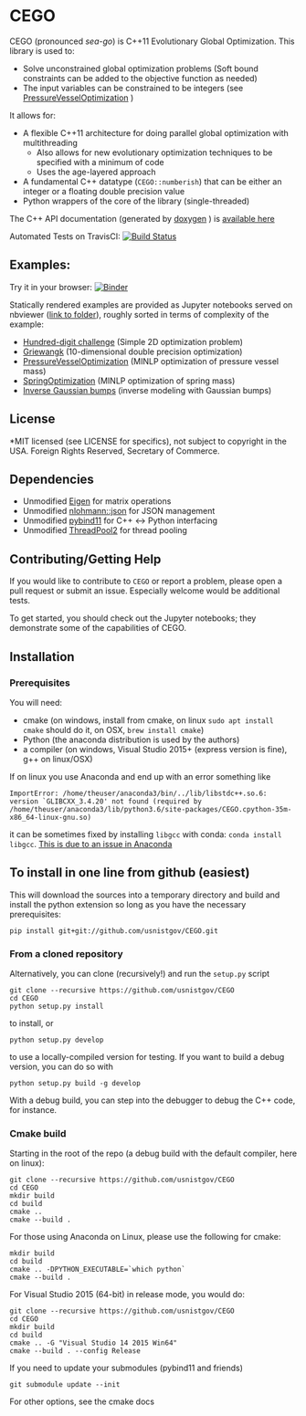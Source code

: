 # CEGO

CEGO (pronounced *sea-go*) is C++11 Evolutionary Global Optimization.  This library is used to:

* Solve unconstrained global optimization problems (Soft bound constraints can be added to the objective function as needed)
* The input variables can be constrained to be integers (see [PressureVesselOptimization](https://nbviewer.jupyter.org/github/usnistgov/CEGO/tree/master/notebooks/PressureVesselOptimization.ipynb)  )

It allows for:

* A flexible C++11 architecture for doing parallel global optimization with multithreading
    * Also allows for new evolutionary optimization techniques to be specified with a minimum of code
    * Uses the age-layered approach
* A fundamental C++ datatype (``CEGO::numberish``) that can be either an integer or a floating double precision value
* Python wrappers of the core of the library (single-threaded)

The C++ API documentation (generated by [doxygen](http://www.doxygen.nl/) ) is [available here](CEGO-1.0-doxygen.pdf)

Automated Tests on TravisCI: [![Build Status](https://travis-ci.org/usnistgov/CEGO.svg?branch=master)](https://travis-ci.org/usnistgov/CEGO)

## Examples:

Try it in your browser: [![Binder](https://mybinder.org/badge.svg)](https://mybinder.org/v2/gh/usnistgov/CEGO/master)

Statically rendered examples are provided as Jupyter notebooks served on nbviewer ([link to folder](https://nbviewer.jupyter.org/github/usnistgov/CEGO/tree/master/notebooks?flush_cache=true)), roughly sorted in terms of complexity of the example:

* [Hundred-digit challenge](https://nbviewer.jupyter.org/github/usnistgov/CEGO/tree/master/notebooks/HundredDigit.ipynb) (Simple 2D optimization problem)
* [Griewangk](https://nbviewer.jupyter.org/github/usnistgov/CEGO/tree/master/notebooks/Griewangk.ipynb) (10-dimensional double precision optimization)
* [PressureVesselOptimization](https://nbviewer.jupyter.org/github/usnistgov/CEGO/tree/master/notebooks/PressureVesselOptimization.ipynb) (MINLP optimization of pressure vessel mass)
* [SpringOptimization](https://nbviewer.jupyter.org/github/usnistgov/CEGO/tree/master/notebooks/SpringOptimization.ipynb) (MINLP optimization of spring mass)
* [Inverse Gaussian bumps](https://nbviewer.jupyter.org/github/usnistgov/CEGO/tree/master/notebooks/InverseBumps.ipynb) (inverse modeling with Gaussian bumps)

## License

*MIT licensed (see LICENSE for specifics), not subject to copyright in the USA. Foreign Rights Reserved, Secretary of Commerce.

## Dependencies

* Unmodified [Eigen](https://eigen.tuxfamily.org/dox/) for matrix operations
* Unmodified [nlohmann::json](https://github.com/nlohmann/json) for JSON management
* Unmodified [pybind11](https://github.com/pybind/pybind11) for C++ <-> Python interfacing
* Unmodified [ThreadPool2](https://github.com/stfx/ThreadPool2) for thread pooling

## Contributing/Getting Help

If you would like to contribute to ``CEGO`` or report a problem, please open a pull request or submit an issue.  Especially welcome would be additional tests.  

To get started, you should check out the Jupyter notebooks; they demonstrate some of the capabilities of CEGO.

## Installation

### Prerequisites

You will need:

* cmake (on windows, install from cmake, on linux ``sudo apt install cmake`` should do it, on OSX, ``brew install cmake``)
* Python (the anaconda distribution is used by the authors)
* a compiler (on windows, Visual Studio 2015+ (express version is fine), g++ on linux/OSX)

If on linux you use Anaconda and end up with an error something like
```
ImportError: /home/theuser/anaconda3/bin/../lib/libstdc++.so.6: version `GLIBCXX_3.4.20' not found (required by /home/theuser/anaconda3/lib/python3.6/site-packages/CEGO.cpython-35m-x86_64-linux-gnu.so)
```
it can be sometimes fixed by installing ``libgcc`` with conda: ``conda install libgcc``.  [This is due to an issue in Anaconda](https://github.com/ContinuumIO/anaconda-issues/issues/483)

## To install in one line from github (easiest)

This will download the sources into a temporary directory and build and install the python extension so long as you have the necessary prerequisites:
```
pip install git+git://github.com/usnistgov/CEGO.git
```

### From a cloned repository

Alternatively, you can clone (recursively!) and run the ``setup.py`` script

```
git clone --recursive https://github.com/usnistgov/CEGO
cd CEGO
python setup.py install
```

to install, or 

```
python setup.py develop
```

to use a locally-compiled version for testing.  If you want to build a debug version, you can do so with

```
python setup.py build -g develop
```
With a debug build, you can step into the debugger to debug the C++ code, for instance.  

### Cmake build

Starting in the root of the repo (a debug build with the default compiler, here on linux):

``` 
git clone --recursive https://github.com/usnistgov/CEGO
cd CEGO
mkdir build
cd build
cmake ..
cmake --build .
```
For those using Anaconda on Linux, please use the following for cmake:
```
mkdir build
cd build
cmake .. -DPYTHON_EXECUTABLE=`which python`
cmake --build .
```
For Visual Studio 2015 (64-bit) in release mode, you would do:
``` 
git clone --recursive https://github.com/usnistgov/CEGO
cd CEGO
mkdir build
cd build
cmake .. -G "Visual Studio 14 2015 Win64"
cmake --build . --config Release
```

If you need to update your submodules (pybind11 and friends)

```
git submodule update --init
```

For other options, see the cmake docs
